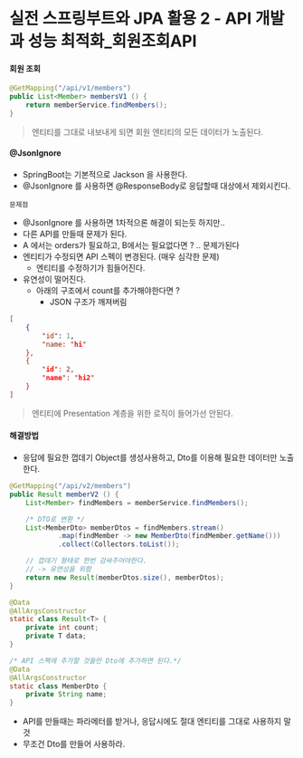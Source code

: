 # 실전 스프링부트와 JPA 활용 2 - API 개발과 성능 최적화_회원조회API

#### 회원 조회 
```java
@GetMapping("/api/v1/members")
public List<Member> membersV1 () {
    return memberService.findMembers();
}
```
> 엔티티를 그대로 내보내게 되면 회원 엔티티의 모든 데이터가 노출된다.


#### @JsonIgnore
- SpringBoot는 기본적으로 Jackson 을 사용한다.
- @JsonIgnore 를 사용하면 @ResponseBody로 응답할때 대상에서 제외시킨다.

`문제점`
- @JsonIgnore 를 사용하면 1차적으론 해결이 되는듯 하지만..
- 다른 API를 만들때 문제가 된다.
- A 에서는 orders가 필요하고, B에서는 필요없다면 ? ..  문제가된다
- 엔티티가 수정되면 API 스펙이 변경된다. (매우 심각한 문제)
    - 엔티티를 수정하기가 힘들어진다.
- 유연성이 떨어진다.
    - 아래의 구조에서 count를 추가해야한다면 ?
        - JSON 구조가 깨져버림 
```json
[
    {
        "id": 1,
        "name: "hi"
    },
    {
        "id": 2,
        "name": "hi2"
    }
]
```

> 엔티티에 Presentation 계층을 위한 로직이 들어가선 안된다.

#### 해결방법
- 응답에 필요한 껍데기 Object를 생성사용하고, Dto를 이용해 필요한 데이터만 노출한다.
```java
@GetMapping("/api/v2/members")
public Result memberV2 () {
    List<Member> findMembers = memberService.findMembers();

    /* DTO로 변환 */
    List<MemberDto> memberDtos = findMembers.stream()
            .map(findMember -> new MemberDto(findMember.getName()))
            .collect(Collectors.toList());

    // 껍데기 형태로 한번 감싸주어야한다.
    // -> 유연성을 위함
    return new Result(memberDtos.size(), memberDtos);
}

@Data
@AllArgsConstructor
static class Result<T> {
    private int count;
    private T data;
}

/* API 스펙에 추가할 것들만 Dto에 추가하면 된다.*/
@Data
@AllArgsConstructor
static class MemberDto {
    private String name;
}
```

- API를 만들때는 파라메터를 받거나, 응답시에도 절대 엔티티를 그대로 사용하지 말것
- 무조건 Dto를 만들어 사용하라.
